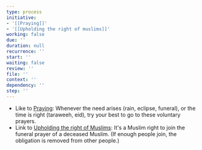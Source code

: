 ```yaml
---
type: process
initiative:
- '[[Praying]]'
- '[[Upholding the right of muslims]]'
working: false
due: ''
duration: null
recurrence: ''
start: ''
waiting: false
review: ''
file: ''
context: ''
dependency: ''
step: ''
---
```


* Like to [Praying](docs/sidebar1/Initiatives/worship/Praying.md): Whenever the need arises (rain, eclipse, funeral), or the time is right (taraweeh, eid), try your best to go to these voluntary prayers.
* Link to [Upholding the right of Muslims](docs/sidebar1/Initiatives/worship/Upholding%20the%20right%20of%20muslims.md): It's a Muslim right to join the funeral prayer of a deceased Muslim. (If enough people join, the obligation is removed from other people.)
